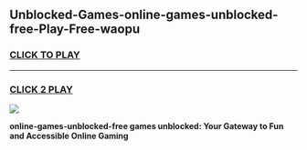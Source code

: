 
## Unblocked-Games-online-games-unblocked-free-Play-Free-waopu
<h3>
<a href="https://premium76.site?title=online-games-unblocked-free&ref=18A">CLICK TO PLAY</a></h3>
<hr>

<h3>
<a href="https://premium76.site?title=online-games-unblocked-free&ref=18A">CLICK 2 PLAY</a>
  
</h3>

<a href="https://premium76.site?title=online-games-unblocked-free&ref=18A"><img src="https://clearcache.store/games.png"></a>


**online-games-unblocked-free games unblocked: Your Gateway to Fun and Accessible Online Gaming**
